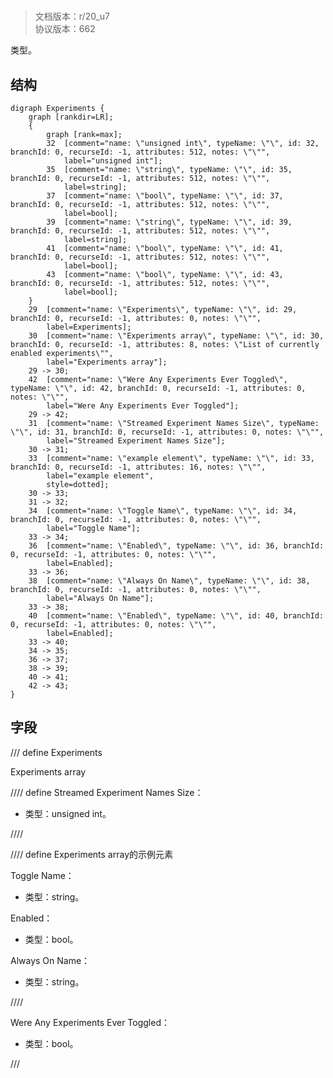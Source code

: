 # <!-- md:samp Experiments -->

> 文档版本：r/20_u7<br/>协议版本：662

<!-- md:samp Experiments -->类型。

## 结构

```viz
digraph Experiments {
	graph [rankdir=LR];
	{
		graph [rank=max];
		32	[comment="name: \"unsigned int\", typeName: \"\", id: 32, branchId: 0, recurseId: -1, attributes: 512, notes: \"\"",
			label="unsigned int"];
		35	[comment="name: \"string\", typeName: \"\", id: 35, branchId: 0, recurseId: -1, attributes: 512, notes: \"\"",
			label=string];
		37	[comment="name: \"bool\", typeName: \"\", id: 37, branchId: 0, recurseId: -1, attributes: 512, notes: \"\"",
			label=bool];
		39	[comment="name: \"string\", typeName: \"\", id: 39, branchId: 0, recurseId: -1, attributes: 512, notes: \"\"",
			label=string];
		41	[comment="name: \"bool\", typeName: \"\", id: 41, branchId: 0, recurseId: -1, attributes: 512, notes: \"\"",
			label=bool];
		43	[comment="name: \"bool\", typeName: \"\", id: 43, branchId: 0, recurseId: -1, attributes: 512, notes: \"\"",
			label=bool];
	}
	29	[comment="name: \"Experiments\", typeName: \"\", id: 29, branchId: 0, recurseId: -1, attributes: 0, notes: \"\"",
		label=Experiments];
	30	[comment="name: \"Experiments array\", typeName: \"\", id: 30, branchId: 0, recurseId: -1, attributes: 8, notes: \"List of currently enabled experiments\"",
		label="Experiments array"];
	29 -> 30;
	42	[comment="name: \"Were Any Experiments Ever Toggled\", typeName: \"\", id: 42, branchId: 0, recurseId: -1, attributes: 0, notes: \"\"",
		label="Were Any Experiments Ever Toggled"];
	29 -> 42;
	31	[comment="name: \"Streamed Experiment Names Size\", typeName: \"\", id: 31, branchId: 0, recurseId: -1, attributes: 0, notes: \"\"",
		label="Streamed Experiment Names Size"];
	30 -> 31;
	33	[comment="name: \"example element\", typeName: \"\", id: 33, branchId: 0, recurseId: -1, attributes: 16, notes: \"\"",
		label="example element",
		style=dotted];
	30 -> 33;
	31 -> 32;
	34	[comment="name: \"Toggle Name\", typeName: \"\", id: 34, branchId: 0, recurseId: -1, attributes: 0, notes: \"\"",
		label="Toggle Name"];
	33 -> 34;
	36	[comment="name: \"Enabled\", typeName: \"\", id: 36, branchId: 0, recurseId: -1, attributes: 0, notes: \"\"",
		label=Enabled];
	33 -> 36;
	38	[comment="name: \"Always On Name\", typeName: \"\", id: 38, branchId: 0, recurseId: -1, attributes: 0, notes: \"\"",
		label="Always On Name"];
	33 -> 38;
	40	[comment="name: \"Enabled\", typeName: \"\", id: 40, branchId: 0, recurseId: -1, attributes: 0, notes: \"\"",
		label=Enabled];
	33 -> 40;
	34 -> 35;
	36 -> 37;
	38 -> 39;
	40 -> 41;
	42 -> 43;
}

```

## 字段

/// define
Experiments

Experiments array

//// define
Streamed Experiment Names Size：<!-- md:samp unsigned int -->

- 类型：unsigned int。


////


//// define
Experiments array的示例元素

Toggle Name：<!-- md:samp string -->

- 类型：string。

Enabled：<!-- md:samp bool -->

- 类型：bool。

Always On Name：<!-- md:samp string -->

- 类型：string。


////


Were Any Experiments Ever Toggled：<!-- md:samp bool -->

- 类型：bool。


///
